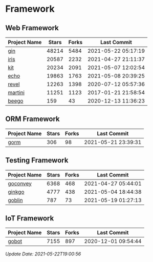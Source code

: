# Framework

## Web Framework
| Project Name | Stars | Forks | Last Commit |
| ------------ | ----- | ----- | ----------- |
| [gin](https://github.com/gin-gonic/gin) | 48214 | 5484 | 2021-05-22 05:17:19 |
| [iris](https://github.com/kataras/iris) | 20587 | 2232 | 2021-04-27 21:11:37 |
| [kit](https://github.com/go-kit/kit) | 20234 | 2091 | 2021-05-07 12:02:54 |
| [echo](https://github.com/labstack/echo) | 19863 | 1763 | 2021-05-08 20:39:25 |
| [revel](https://github.com/revel/revel) | 12263 | 1398 | 2020-07-12 05:57:36 |
| [martini](https://github.com/go-martini/martini) | 11251 | 1123 | 2017-01-21 21:58:54 |
| [beego](https://github.com/astaxie/beego) | 159 | 43 | 2020-12-13 11:36:23 |

## ORM Framework
| Project Name | Stars | Forks | Last Commit |
| ------------ | ----- | ----- | ----------- |
| [gorm](https://github.com/jinzhu/gorm) | 306 | 98 | 2021-05-21 23:39:31 |

## Testing Framework
| Project Name | Stars | Forks | Last Commit |
| ------------ | ----- | ----- | ----------- |
| [goconvey](https://github.com/smartystreets/goconvey) | 6368 | 468 | 2021-04-27 05:44:01 |
| [ginkgo](https://github.com/onsi/ginkgo) | 4777 | 438 | 2021-05-04 18:44:38 |
| [goblin](https://github.com/franela/goblin) | 787 | 73 | 2021-05-19 01:27:13 |

## IoT Framework
| Project Name | Stars | Forks | Last Commit |
| ------------ | ----- | ----- | ----------- |
| [gobot](https://github.com/hybridgroup/gobot) | 7155 | 897 | 2020-12-01 09:54:44 |

*Update Date: 2021-05-22T19:00:56*